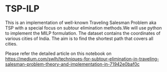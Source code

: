 # TSP-ILP
This is an implementation of well-known Traveling Salesman Problem aka TSP with a special focus on subtour elimination methods.We will use python to implement the MILP formulation. The dataset contains the coordinates of various cities of India. 
The aim is to find the shortest path that covers all cities. 

Please refer the detailed article on this notebook on
https://medium.com/swlh/techniques-for-subtour-elimination-in-traveling-salesman-problem-theory-and-implementation-in-71942e0baf0c
